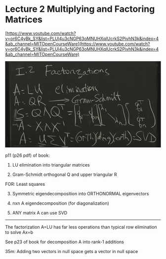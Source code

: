 # Lecture 2 Multiplying and Factoring Matrices

[https://www.youtube.com/watch?v=or6C4yBk_SY&list=PLUl4u3cNGP63oMNUHXqIUcrkS2PivhN3k&index=4&ab_channel=MITOpenCourseWare](https://www.youtube.com/watch?v=or6C4yBk_SY&list=PLUl4u3cNGP63oMNUHXqIUcrkS2PivhN3k&index=4&ab_channel=MITOpenCourseWare)

![Untitled](Lecture%202%20Multiplying%20and%20Factoring%20Matrices%20b9d1b83833ff41bfbebb0f3a5495b7f8/Untitled.png)

p11 (p26 pdf) of book:

1. LU elimination into triangular matrices

2. Gram-Schmidt orthogonal Q and upper triangular R

FOR: Least squares

3. Symmetric eigendecomposition into ORTHONORMAL eigenvectors

4. nxn A eigendecomposition (for diagonalization)

5. ANY matrix A can use SVD

---

The factorization A=LU has far less operations than typical row elimination to solve Ax=b

See p23 of book for decomposition A into rank-1 additions

35m: Adding two vectors in null space gets a vector in null space